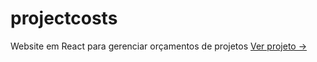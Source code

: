 # projectcosts
Website em React para gerenciar orçamentos de projetos
<a href="https://github.com/FeCharaf/projectcosts" target="_blank">Ver projeto &rightarrow;</a>
